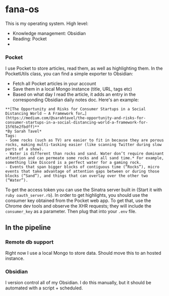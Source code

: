 # fana-os
This is my operating system. High level:

- Knowledge management: Obsidian
- Reading: Pocket
- 

### Pocket

I use Pocket to store articles, read them, as well as highlighting them. In the PocketUtils class, you can find a simple exporter to Obsidian:

- Fetch all Pocket articles in your account
- Save them in a local Mongo instance (title, URL, tags etc)
- Based on what day I read the article, it adds an entry in the corresponding Obsidian daily notes doc. Here's an example:

```
**[The Opportunity and Risks for Consumer Startups in a Social Distancing World — A Framework for…](https://medium.com/@sarahtavel/the-opportunity-and-risks-for-consumer-startups-in-a-social-distancing-world-a-framework-for-15f65e2fbdff)**
*By Sarah Tavel*
Tags: 
- Some rocks (such as TV) are easier to fit in because they are porous rocks, making multi-tasking easier (like scanning Twitter during slow parts of a show).
- Water is different than rocks and sand. Water don’t require dominant attention and can permeate some rocks and all sand time.* For example, something like Discord is a perfect water for a gaming rock.
- Events that span bigger blocks of contiguous time (“Rocks”), micro events that take advantage of attention gaps between or during those blocks (“Sand”), and things that can overlay over the other two (“Water”).
```

To get the access token you can use the Sinatra server built in (Start it with `ruby oauth_server.rb`). In order to get highlights, you should use the consumer key obtained from the Pocket web app. To get that, use the Chrome dev tools and observe the XHR requests; they will include the `consumer_key` as a parameter. Then plug that into your `.env` file. 

## In the pipeline

### Remote db support

Right now I use a local Mongo to store data. Should move this to an hosted instance.

### Obsidian

I version control all of my Obsidian. I do this manually, but it should be automated with a script + scheduled. 
